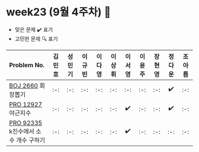 # week23 (9월 4주차) :pencil:

- 맞은 문제 :heavy_check_mark: 표기
- 고민한 문제 :mag: 표기

| Problem No.                                                                                       | 김민호 | 성민기 | 이규빈 | 이다영 | 이상휘 | 이서영 | 이윤주 | 장현영 | 정다운 | 조아름 |
| :------------------------------------------------------------------------------------------------ | :----: | :----: | :----: | :----: | :----: | :----: | :----: | :----: | :----: | :----: |
| [BOJ 2660](https://www.acmicpc.net/problem/2660) 회장뽑기 |   :-:   |  :-:   |   :-:   |   :-:   |   :-:   |   :-:   |   :-:  |   :-:   |   :heavy_check_mark:   |   :-:  |
| [PRO 12927](https://school.programmers.co.kr/learn/courses/30/lessons/12927) 야근지수 |  :-:   |  :-:   |  :-:   |   :-:  |   :-:   |  :heavy_check_mark:   |  :-:  |   :-:   |  :heavy_check_mark:   |  :-:   |
| [PRO 92335](https://school.programmers.co.kr/learn/courses/30/lessons/92335) k진수에서 소수 개수 구하기 |   :-:   |  :-:   |   :-:   |  :-:   |   :-:   |   :heavy_check_mark:   |  :-:  |  :-:   |  :-:   |  :-:   |
